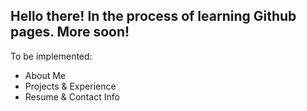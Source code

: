 ## Hello there! In the process of learning Github pages. More soon!

To be implemented:
* About Me
* Projects & Experience
* Resume & Contact Info
